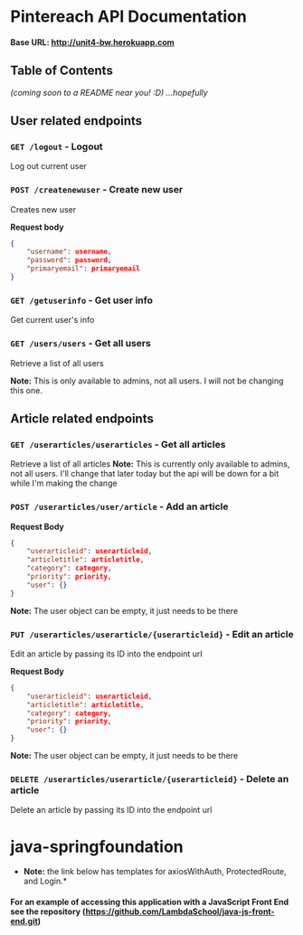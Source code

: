 # Pintereach API Documentation
#### Base URL: http://unit4-bw.herokuapp.com

## Table of Contents
*(coming soon to a README near you! :D)*
*...hopefully*

## User related endpoints

### `GET /logout` - Logout 

Log out current user

### `POST /createnewuser` - Create new user

Creates new user

**Request body**

```json
{
    "username": username,
    "password": password,
    "primaryemail": primaryemail
}
```

### `GET /getuserinfo` - Get user info

Get current user's info

### `GET /users/users` - Get all users

Retrieve a list of all users

**Note:** This is only available to admins, not all users. I will not be changing this one.

## Article related endpoints

### `GET /userarticles/userarticles` - Get all articles

Retrieve a list of all articles
**Note:** This is currently only available to admins, not all users. I'll change that later today but the api will be down for a bit while I'm making the change

### `POST /userarticles/user/article` - Add an article

**Request Body**

```json
{
    "userarticleid": userarticleid,
    "articletitle": articletitle,
    "category": category,
    "priority": priority,
    "user": {}
}
```
**Note:** The user object can be empty, it just needs to be there

### `PUT /userarticles/userarticle/{userarticleid}` - Edit an article

Edit an article by passing its ID into the endpoint url

**Request Body**

```json
{
    "userarticleid": userarticleid,
    "articletitle": articletitle,
    "category": category,
    "priority": priority,
    "user": {}
}
```
**Note:** The user object can be empty, it just needs to be there

### `DELETE /userarticles/userarticle/{userarticleid}` - Delete an article

Delete an article by passing its ID into the endpoint url

# java-springfoundation

* **Note:** the link below has templates for axiosWithAuth, ProtectedRoute, and Login.*

#### For an example of accessing this application with a JavaScript Front End see the repository (https://github.com/LambdaSchool/java-js-front-end.git)

